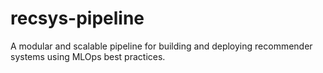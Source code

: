 # recsys-pipeline
A modular and scalable pipeline for building and deploying recommender systems using MLOps best practices.
